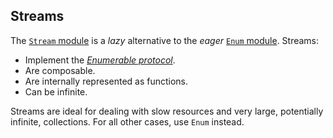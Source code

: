 ## Streams

The [`Stream` module][stream] is a _lazy_ alternative to the _eager_ [`Enum` module][enum]. Streams:

- Implement the [_Enumerable protocol_][enumerable].
- Are composable.
- Are internally represented as functions.
- Can be infinite.

Streams are ideal for dealing with slow resources and very large, potentially infinite, collections. For all other cases, use `Enum` instead.

[stream]: https://hexdocs.pm/elixir/Stream.html
[enum]: https://hexdocs.pm/elixir/Enum.html
[enumerable]: https://hexdocs.pm/elixir/Enumerable.html
